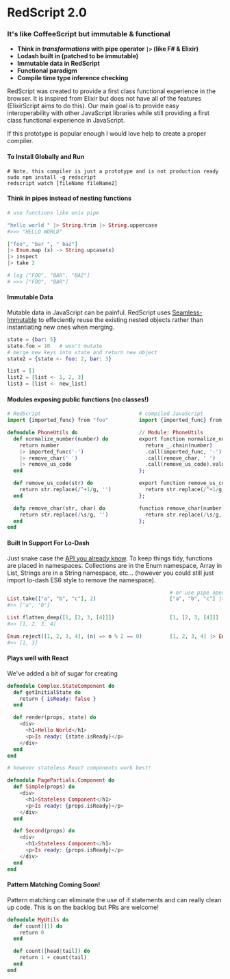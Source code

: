 # RedScript 2.0
### It's like CoffeeScript but immutable & functional

* **Think in *transformations* with pipe operator `|>` (like F# & Elixir)**
* **Lodash built in (patched to be immutable)**
* **Immutable data in RedScript**
* **Functional paradigm**
* **Compile time type inference checking**


RedScript was created to provide a first class functional experience in the browser. It is inspired from Elixir but does not have all of the features (ElixirScript aims to do this). Our main goal is to provide easy interoperability with other JavaScript libraries while still providing a first class functional experience in JavaScript.

If this prototype is popular enough I would love help to create a proper compiler.


#### To Install Globally and Run

```
# Note, this compiler is just a prototype and is not production ready
sudo npm install -g redscript
redscript watch [fileName fileName2]
```

#### Think in pipes instead of nesting functions

```elixir
# use functions like unix pipe

"hello world " |> String.trim |> String.uppercase
#>>> "HELLO WORLD"

["foo", "bar ", " baz"]
|> Enum.map (x) -> String.upcase(x)
|> inspect
|> take 2

# log ["FOO", "BAR", "BAZ"]
# >>> ["FOO", "BAR"]
```

#### Immutable Data
Mutable data in JavaScript can be painful. RedScript uses [Seamless-Immutable](https://github.com/rtfeldman/seamless-immutable) to effeciently reuse the existing nested objects rather than instantiating new ones when merging.
```elixir
state = {bar: 5}
state.foo = 10   # won't mutate
# merge new keys into state and return new object
state2 = {state <- foo: 2, bar: 3}

list = []
list2 = [list <- 1, 2, 3]
list3 = [list <- new_list]
```

#### Modules exposing public functions (no classes!)

```elixir
# RedScript                                # compiled JavaScript
import {imported_func} from "foo"          import {imported_func} from "foo";

defmodule PhoneUtils do                    // Module: PhoneUtils
  def normalize_number(number) do          export function normalize_number(number) {
    return number                            return _.chain(number)
    |> imported_func('-')                    .call(imported_func, '-')
    |> remove_char(' ')                      .call(remove_char, ' ')
    |> remove_us_code                        .call(remove_us_code).value();
  end                                      };

  def remove_us_code(str) do               export function remove_us_code(number) {
    return str.replace(/^+1/g, '')           return str.replace(/^+1/g, '')
  end                                      };

  defp remove_char(str, char) do           function remove_char(number) {
    return str.replace(/\s/g, '')            return str.replace(/\s/g, '')
  end                                      };
end

```

#### Built In Support For Lo-Dash
Just snake case the [API you already know](https://lodash.com/docs). To keep things tidy, functions are placed in namespaces. Collections are in the Enum namespace, Array in List, Strings are in a String namespace, etc... (however you could still just import lo-dash ES6 style to remove the namespace).

```elixir
                                                     # or use pipe operator with lo-dash
List.take(["a", "b", "c"], 2)                        ["a", "b", "c"] |> List.take(2)
#>> ["a", "b"]

List.flatten_deep([1, [2, 3, [4]]])                  [1, [2, 3, [4]]] |> List.flatten_deep
#>> [1, 2, 3, 4]

Enum.reject([1, 2, 3, 4], (n) => n % 2 == 0)         [1, 2, 3, 4] |> Enum.reject((n) => n % 2 == 0)
#>> [1, 3]
```


#### Plays well with React
We've added a bit of sugar for creating 

```elixir
defmodule Complex.StateComponent do
  def getInitialState do
    return { isReady: false }
  end

  def render(props, state) do
    <div>
      <h1>Hello World</h1>
      <p>Is ready: {state.isReady}</p>
    </div>
  end
end
```

```elixir
# however stateless React components work best!

defmodule PagePartials.Component do
  def Simple(props) do
    <div>
      <h1>Stateless Component</h1>
      <p>Is ready: {props.isReady}</p>
    </div>
  end

  def Second(props) do
    <div>
      <h1>Stateless Component</h1>
      <p>Is ready: {props.isReady}</p>
    </div>
  end
end
```

#### Pattern Matching Coming Soon!
Pattern matching can eliminate the use of if statements and can really clean up code. This is on the backlog but PRs are welcome!
```elixir
defmodule MyUtils do
  def count([]) do
    return 0
  end

  def count([head|tail]) do
    return 1 + count(tail)
  end
end

```

